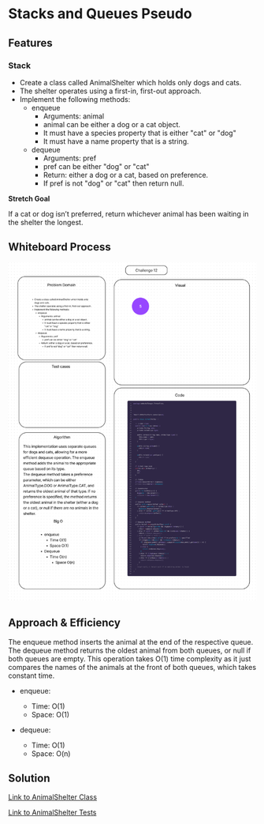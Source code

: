 # Stacks and Queues Pseudo

## Features

### Stack

- Create a class called AnimalShelter which holds only dogs and cats.
- The shelter operates using a first-in, first-out approach.
- Implement the following methods:
  - enqueue
    - Arguments: animal
    - animal can be either a dog or a cat object.
    - It must have a species property that is either "cat" or "dog"
    - It must have a name property that is a string.
  - dequeue
    - Arguments: pref
    - pref can be either "dog" or "cat"
    - Return: either a dog or a cat, based on preference.
    - If pref is not "dog" or "cat" then return null.

**Stretch Goal**

If a cat or dog isn’t preferred, return whichever animal has been waiting in the shelter the longest.

## Whiteboard Process

![Whiteboard Image](./cc-12.png)

## Approach & Efficiency

The enqueue method inserts the animal at the end of the respective queue.
The dequeue method returns the oldest animal from both queues, or null if both queues are empty. This operation takes O(1) time complexity as it just compares the names of the animals at the front of both queues, which takes constant time.

- enqueue:
  - Time: O(1)
  - Space: O(1)

- dequeue:
  - Time: O(1)
  -  Space: O(n)

## Solution

[Link to AnimalShelter Class](lib/src/main/java/codechallenges/AnimalShelter.java)

[Link to AnimalShelter Tests](lib/src/test/java/codechallenges/AnimalShelterTest.java)
